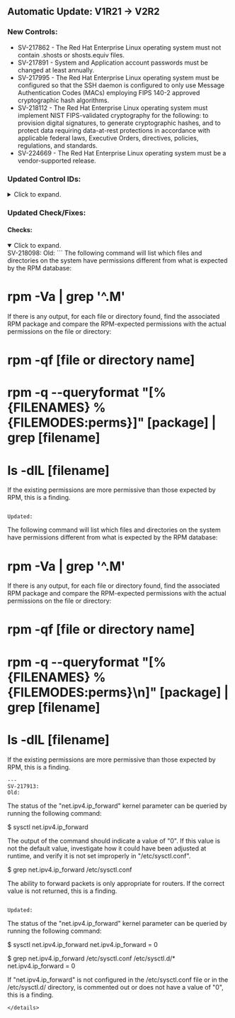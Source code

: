 ## Automatic Update: V1R21 -> V2R2

### New Controls:
+   SV-217862 - The Red Hat Enterprise Linux operating system must not contain .shosts or shosts.equiv files.
+   SV-217891 - System and Application account passwords must be changed at least annually.
+   SV-217995 - The Red Hat Enterprise Linux operating system must be configured so that the SSH daemon is configured to only use Message Authentication Codes (MACs) employing FIPS 140-2 approved cryptographic hash algorithms.
+   SV-218112 - The Red Hat Enterprise Linux operating system must implement NIST FIPS-validated cryptography for the following: to provision digital signatures, to generate cryptographic hashes, and to protect data requiring data-at-rest protections in accordance with applicable federal laws, Executive Orders, directives, policies, regulations, and standards.
+   SV-224669 - The Red Hat Enterprise Linux operating system must be a vendor-supported release.

### Updated Control IDs:
<details>
  <summary>Click to expand.</summary>
  
 -  V-38437 -> SV-218104
 -  V-38438 -> SV-218103
 -  V-38443 -> SV-217874
 -  V-38444 -> SV-218102
 -  V-38445 -> SV-218101
 -  V-38446 -> SV-218100
 -  V-38447 -> SV-218099
 -  V-38448 -> SV-217875
 -  V-38449 -> SV-217876
 -  V-38450 -> SV-217877
 -  V-38451 -> SV-217878
 -  V-38452 -> SV-218098
 -  V-38453 -> SV-218097
 -  V-38454 -> SV-218096
 -  V-38455 -> SV-217846
 -  V-38456 -> SV-217847
 -  V-38457 -> SV-217879
 -  V-38458 -> SV-217880
 -  V-38459 -> SV-217881
 -  V-38460 -> SV-218095
 -  V-38461 -> SV-217882
 -  V-38463 -> SV-217848
 -  V-38464 -> SV-218094
 -  V-38465 -> SV-217883
 -  V-38466 -> SV-217884
 -  V-38467 -> SV-217849
 -  V-38468 -> SV-218093
 -  V-38469 -> SV-217885
 -  V-38470 -> SV-217850
 -  V-38471 -> SV-218092
 -  V-38472 -> SV-217886
 -  V-38473 -> SV-217851
 -  V-38474 -> SV-218091
 -  V-38475 -> SV-217887
 -  V-38476 -> SV-217852
 -  V-38477 -> SV-217888
 -  V-38478 -> SV-217853
 -  V-38479 -> SV-217889
 -  V-38480 -> SV-217890
 -  V-38481 -> SV-217854
 -  V-38482 -> SV-217892
 -  V-38483 -> SV-217855
 -  V-38484 -> SV-218090
 -  V-38486 -> SV-218089
 -  V-38487 -> SV-217856
 -  V-38488 -> SV-218088
 -  V-38489 -> SV-217857
 -  V-38490 -> SV-218087
 -  V-38491 -> SV-217860
 -  V-38492 -> SV-217865
 -  V-38493 -> SV-218086
 -  V-38494 -> SV-217866
 -  V-38495 -> SV-218085
 -  V-38496 -> SV-217867
 -  V-38497 -> SV-217868
 -  V-38498 -> SV-218084
 -  V-38499 -> SV-217869
 -  V-38500 -> SV-217870
 -  V-38501 -> SV-218082
 -  V-38502 -> SV-217871
 -  V-38503 -> SV-217872
 -  V-38504 -> SV-217873
 -  V-38511 -> SV-217913
 -  V-38512 -> SV-217932
 -  V-38513 -> SV-217933
 -  V-38514 -> SV-217934
 -  V-38515 -> SV-217935
 -  V-38516 -> SV-217936
 -  V-38517 -> SV-217937
 -  V-38518 -> SV-217938
 -  V-38519 -> SV-217939
 -  V-38520 -> SV-217941
 -  V-38521 -> SV-217942
 -  V-38522 -> SV-217952
 -  V-38523 -> SV-217914
 -  V-38524 -> SV-217915
 -  V-38525 -> SV-217953
 -  V-38526 -> SV-217916
 -  V-38527 -> SV-217954
 -  V-38528 -> SV-217917
 -  V-38529 -> SV-217918
 -  V-38530 -> SV-217955
 -  V-38531 -> SV-217956
 -  V-38532 -> SV-217919
 -  V-38533 -> SV-217920
 -  V-38534 -> SV-217957
 -  V-38535 -> SV-217921
 -  V-38536 -> SV-217958
 -  V-38537 -> SV-217922
 -  V-38538 -> SV-217959
 -  V-38539 -> SV-217923
 -  V-38540 -> SV-217960
 -  V-38541 -> SV-217961
 -  V-38542 -> SV-217924
 -  V-38543 -> SV-217962
 -  V-38544 -> SV-217925
 -  V-38545 -> SV-217963
 -  V-38547 -> SV-217964
 -  V-38548 -> SV-217926
 -  V-38549 -> SV-217927
 -  V-38550 -> SV-217965
 -  V-38551 -> SV-217928
 -  V-38552 -> SV-217966
 -  V-38553 -> SV-217929
 -  V-38554 -> SV-217967
 -  V-38555 -> SV-217930
 -  V-38556 -> SV-217968
 -  V-38557 -> SV-217969
 -  V-38558 -> SV-217970
 -  V-38559 -> SV-217971
 -  V-38560 -> SV-217931
 -  V-38561 -> SV-217972
 -  V-38563 -> SV-217973
 -  V-38565 -> SV-217974
 -  V-38566 -> SV-217975
 -  V-38567 -> SV-217976
 -  V-38568 -> SV-217977
 -  V-38569 -> SV-217893
 -  V-38570 -> SV-217894
 -  V-38571 -> SV-217895
 -  V-38572 -> SV-217896
 -  V-38573 -> SV-217897
 -  V-38574 -> SV-217898
 -  V-38575 -> SV-217978
 -  V-38576 -> SV-217899
 -  V-38577 -> SV-217900
 -  V-38578 -> SV-217979
 -  V-38579 -> SV-217901
 -  V-38580 -> SV-217980
 -  V-38581 -> SV-217902
 -  V-38582 -> SV-217981
 -  V-38583 -> SV-217903
 -  V-38584 -> SV-217982
 -  V-38585 -> SV-217904
 -  V-38586 -> SV-217905
 -  V-38587 -> SV-217983
 -  V-38588 -> SV-217906
 -  V-38589 -> SV-217984
 -  V-38590 -> SV-217907
 -  V-38591 -> SV-217985
 -  V-38592 -> SV-218081
 -  V-38593 -> SV-217908
 -  V-38594 -> SV-217986
 -  V-38595 -> SV-218080
 -  V-38596 -> SV-217909
 -  V-38597 -> SV-217910
 -  V-38598 -> SV-217987
 -  V-38599 -> SV-218079
 -  V-38600 -> SV-217911
 -  V-38601 -> SV-217912
 -  V-38602 -> SV-217988
 -  V-38603 -> SV-217989
 -  V-38604 -> SV-217990
 -  V-38605 -> SV-217993
 -  V-38606 -> SV-217991
 -  V-38607 -> SV-217994
 -  V-38608 -> SV-217996
 -  V-38609 -> SV-217992
 -  V-38610 -> SV-217997
 -  V-38611 -> SV-217998
 -  V-38612 -> SV-217999
 -  V-38613 -> SV-218000
 -  V-38614 -> SV-218001
 -  V-38615 -> SV-218002
 -  V-38616 -> SV-218003
 -  V-38617 -> SV-218004
 -  V-38618 -> SV-218006
 -  V-38619 -> SV-218078
 -  V-38620 -> SV-218007
 -  V-38621 -> SV-218008
 -  V-38622 -> SV-218009
 -  V-38623 -> SV-217940
 -  V-38624 -> SV-217943
 -  V-38627 -> SV-218010
 -  V-38628 -> SV-217944
 -  V-38629 -> SV-218011
 -  V-38630 -> SV-218012
 -  V-38631 -> SV-217945
 -  V-38632 -> SV-217946
 -  V-38633 -> SV-217948
 -  V-38634 -> SV-217949
 -  V-38636 -> SV-217947
 -  V-38637 -> SV-218033
 -  V-38638 -> SV-218013
 -  V-38639 -> SV-218014
 -  V-38640 -> SV-218015
 -  V-38641 -> SV-218016
 -  V-38642 -> SV-218077
 -  V-38643 -> SV-218034
 -  V-38644 -> SV-218017
 -  V-38645 -> SV-218076
 -  V-38646 -> SV-218018
 -  V-38647 -> SV-218075
 -  V-38648 -> SV-218019
 -  V-38649 -> SV-218074
 -  V-38650 -> SV-218020
 -  V-38651 -> SV-218073
 -  V-38652 -> SV-218021
 -  V-38653 -> SV-218072
 -  V-38654 -> SV-218022
 -  V-38655 -> SV-218023
 -  V-38656 -> SV-218024
 -  V-38657 -> SV-218025
 -  V-38658 -> SV-218026
 -  V-38659 -> SV-218027
 -  V-38660 -> SV-218071
 -  V-38661 -> SV-218028
 -  V-38662 -> SV-218029
 -  V-38663 -> SV-218030
 -  V-38664 -> SV-218031
 -  V-38665 -> SV-218032
 -  V-38667 -> SV-218035
 -  V-38668 -> SV-218036
 -  V-38669 -> SV-218037
 -  V-38670 -> SV-218052
 -  V-38671 -> SV-218038
 -  V-38672 -> SV-218039
 -  V-38673 -> SV-218053
 -  V-38674 -> SV-218040
 -  V-38675 -> SV-218054
 -  V-38676 -> SV-218041
 -  V-38677 -> SV-218055
 -  V-38678 -> SV-218056
 -  V-38679 -> SV-218042
 -  V-38680 -> SV-218057
 -  V-38681 -> SV-218043
 -  V-38682 -> SV-218058
 -  V-38683 -> SV-218044
 -  V-38684 -> SV-218059
 -  V-38685 -> SV-218045
 -  V-38686 -> SV-218060
 -  V-38687 -> SV-218061
 -  V-38688 -> SV-218062
 -  V-38689 -> SV-218063
 -  V-38690 -> SV-218046
 -  V-38691 -> SV-218064
 -  V-38692 -> SV-218065
 -  V-38693 -> SV-218047
 -  V-38694 -> SV-218066
 -  V-38695 -> SV-218048
 -  V-38696 -> SV-218049
 -  V-38697 -> SV-218067
 -  V-38698 -> SV-218050
 -  V-38699 -> SV-218068
 -  V-38700 -> SV-218051
 -  V-38701 -> SV-218069
 -  V-38702 -> SV-218070
 -  V-43150 -> SV-218105
 -  V-51337 -> SV-217858
 -  V-51363 -> SV-217861
 -  V-51369 -> SV-217863
 -  V-51379 -> SV-217864
 -  V-51391 -> SV-217859
 -  V-51875 -> SV-218083
 -  V-54381 -> SV-217950
 -  V-57569 -> SV-218106
 -  V-58901 -> SV-218107
 -  V-72817 -> SV-224674
 -  V-81441 -> SV-217951
 -  V-81443 -> SV-218111
 -  V-81445 -> SV-218108
 -  V-81447 -> SV-218109
 -  V-81449 -> SV-218110
</details>

### Updated Check/Fixes:
#### Checks:
<details open>
  <summary>Click to expand.</summary>
SV-218098:
Old: 
```
The following command will list which files and directories on
the system have permissions different from what is expected by the RPM
database:

# rpm -Va  | grep '^.M'

If there is any output, for each file or directory found, find the associated
RPM package and compare the RPM-expected permissions with the actual
permissions on the file or directory:

# rpm -qf [file or directory name]
# rpm -q --queryformat "[%{FILENAMES} %{FILEMODES:perms}]" [package] | grep  [filename]
# ls -dlL [filename]

If the existing permissions are more permissive than those expected by RPM,
this is a finding.

```

Updated:
```
The following command will list which files and directories on the system have permissions different from what is expected by the RPM database: 

# rpm -Va  | grep '^.M'

If there is any output, for each file or directory found, find the associated RPM package and compare the RPM-expected permissions with the actual permissions on the file or directory:

# rpm -qf [file or directory name]
# rpm -q --queryformat "[%{FILENAMES} %{FILEMODES:perms}\n]" [package] | grep  [filename]
# ls -dlL [filename]

If the existing permissions are more permissive than those expected by RPM, this is a finding.

```
---
SV-217913:
Old: 
```
The status of the "net.ipv4.ip_forward" kernel parameter can
be queried by running the following command:

$ sysctl net.ipv4.ip_forward

The output of the command should indicate a value of "0". If this value is
not the default value, investigate how it could have been adjusted at runtime,
and verify it is not set improperly in "/etc/sysctl.conf".

$ grep net.ipv4.ip_forward /etc/sysctl.conf

The ability to forward packets is only appropriate for routers. If the correct
value is not returned, this is a finding. 

```

Updated:
```
The status of the "net.ipv4.ip_forward" kernel parameter can be queried by running the following command:

$ sysctl net.ipv4.ip_forward
net.ipv4.ip_forward = 0

$ grep net.ipv4.ip_forward /etc/sysctl.conf /etc/sysctl.d/*
net.ipv4.ip_forward = 0

If "net.ipv4.ip_forward" is not configured in the /etc/sysctl.conf file or in the /etc/sysctl.d/ directory, is commented out or does not have a value of "0", this is a finding.

```
</details>
